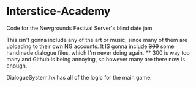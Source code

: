 # Interstice-Academy
Code for the Newgrounds Festival Server's blind date jam

This isn't gonna include any of the art or music, since many of them are uploading to their own NG accounts. It IS gonna include ~~300~~ some handmade dialogue files, which I'm never doing again. ** 300 is way too many and Github is being annoying, so however many are there now is enough.

DialogueSystem.hx has all of the logic for the main game.
